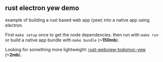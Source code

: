 ## rust electron yew demo

example of building a rust based web app (yew) into a native app using electron.

First `make setup` once to get the node dependencies.
then run with `make run` or build a native app bundle with `make bundle` (**~150mb**).

Looking for something more lightweight: [rust-webview-todomvc-yew](https://github.com/Extrawurst/rust-webview-todomvc-yew) (**~2mb**).
